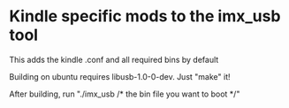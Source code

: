 # Kindle specific mods to the imx_usb tool
This adds the kindle .conf and all required bins by default

Building on ubuntu requires libusb-1.0-0-dev. Just "make" it!

After building, run "./imx_usb /* the bin file you want to boot */"

